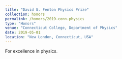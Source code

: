 ```yaml
---
title: "David G. Fenton Physics Prize"
collection: honors
permalink: /honors/2019-conn-physics
type: "Honors"
venue: "Connecticut College, Department of Physics"
date: 2019-05-01
location: "New London, Connecticut, USA"
---
```


For excellence in physics.
